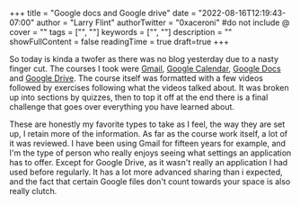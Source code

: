 +++
title = "Google docs and Google drive"
date = "2022-08-16T12:19:43-07:00"
author = "Larry Flint"
authorTwitter = "0xaceroni" #do not include @
cover = ""
tags = ["", ""]
keywords = ["", ""]
description = ""
showFullContent = false
readingTime = true
draft=true
+++

So today is kinda a twofer as there was no blog yesterday due to a nasty finger cut. The courses I took were [Gmail](https://www.cloudskillsboost.google/course_templates/200), [Google Calendar](https://www.cloudskillsboost.google/course_templates/201), [Google Docs](https://www.cloudskillsboost.google/course_templates/195) and [Google Drive](https://www.cloudskillsboost.google/course_templates/199). The course itself was formatted with a few videos followed by exercises following what the videos talked about. It was broken up into sections by quizzes, then to top it off at the end there is a final challenge that goes over everything you have learned about.

These are honestly my favorite types to take as I feel, the way they are set up, I retain more of the information. As far as the course work itself, a lot of it was reviewed. I have been using Gmail for fifteen years for example, and I'm the type of person who really enjoys seeing what settings an application has to offer. Except for Google Drive, as it wasn't really an application I had used before regularly. It has a lot more advanced sharing than i expected, and the fact that certain Google files don't count towards your space is also really clutch.
